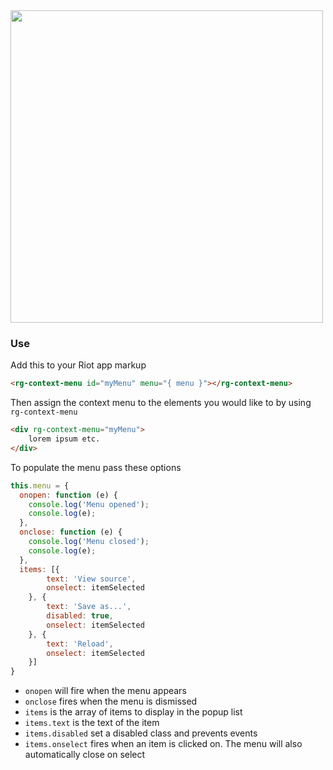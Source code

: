 <img src="https://raw.githubusercontent.com/RiotGear/rg-context-menu/master/demo/img/example.png" width="500px" />

### Use

Add this to your Riot app markup

```html
<rg-context-menu id="myMenu" menu="{ menu }"></rg-context-menu>
```

Then assign the context menu to the elements you would like to by using `rg-context-menu`

```html
<div rg-context-menu="myMenu">
	lorem ipsum etc.
</div>
```

To populate the menu pass these options

```javascript
this.menu = {
  onopen: function (e) {
    console.log('Menu opened');
    console.log(e);
  },
  onclose: function (e) {
    console.log('Menu closed');
    console.log(e);
  },
  items: [{
		text: 'View source',
		onselect: itemSelected
	}, {
		text: 'Save as...',
		disabled: true,
		onselect: itemSelected
	}, {
		text: 'Reload',
		onselect: itemSelected
	}]
}
```

- `onopen` will fire when the menu appears
- `onclose` fires when the menu is dismissed
- `items` is the array of items to display in the popup list
- `items.text` is the text of the item
- `items.disabled` set a disabled class and prevents events
- `items.onselect` fires when an item is clicked on. The menu will also automatically close on select